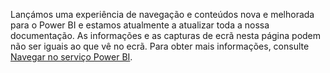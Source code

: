 Lançámos uma experiência de navegação e conteúdos nova e melhorada para o Power BI e estamos atualmente a atualizar toda a nossa documentação.
As informações e as capturas de ecrã nesta página podem não ser iguais ao que vê no ecrã. Para obter mais informações, consulte [Navegar no serviço Power BI](../service-the-new-power-bi-experience.md).</font>
